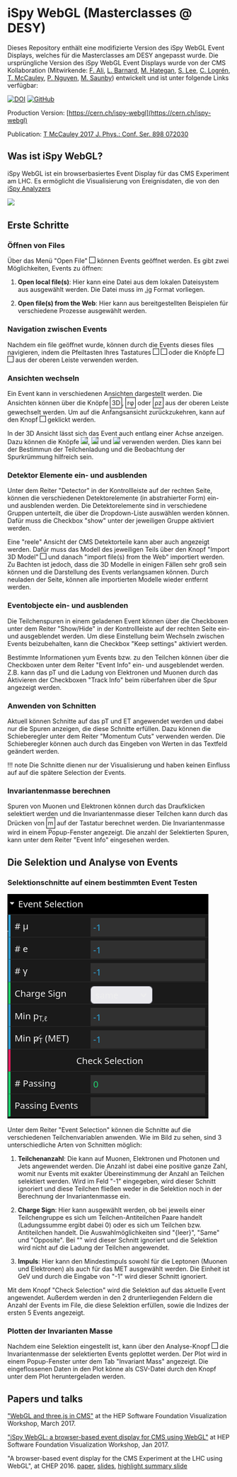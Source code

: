 <link rel="stylesheet" href="https://cdnjs.cloudflare.com/ajax/libs/font-awesome/5.15.4/css/all.min.css">

# iSpy WebGL (Masterclasses @ DESY)

Dieses Repository enthält eine modifizierte Version des iSpy WebGL Event Displays, welches für die Masterclasses am DESY angepasst wurde. Die ursprüngliche Version des iSpy WebGL Event Displays wurde von der CMS Kollaboration (Mitwirkende: [F. Ali](https://github.com/9inpachi), [L. Barnard](https://github.com/lukebarnard), [M. Hategan](https://github.com/hategan), [S. Lee](https://github.com/SeungJunLee0), [C. Logrén](https://github.com/carpppa), [T. McCauley](https://github.com/tpmccauley), [P. Nguyen](https://github.com/phongn), [M. Saunby](https://github.com/msaunby)) entwickelt und ist unter folgende Links verfügbar:

[![DOI](https://zenodo.org/badge/DOI/10.5281/zenodo.8043417.svg)](https://doi.org/10.5281/zenodo.8043417)
[![GitHub](https://img.shields.io/badge/GitHub-Repository-blue?logo=github)](https://github.com/cms-outreach/ispy-webgl)

Production Version: [https://cern.ch/ispy-webgl](https://cern.ch/ispy-webgl)

Publication: [T McCauley 2017 J. Phys.: Conf. Ser. 898 072030](https://doi.org/10.1088/1742-6596/898/7/072030)

## Was ist iSpy WebGL?

iSpy WebGL ist ein browserbasiertes Event Display für das CMS Experiment am LHC. Es ermöglicht die Visualisierung von Ereignisdaten, die von den [iSpy Analyzers](https://github.com/cms-outreach/ispy-analyzers)

<img src="./graphics/ispy-webgl-screenshot-1.0.0.png"></img>

## Erste Schritte

### Öffnen von Files

Über das Menü "Open File" <i class="fa fa-folder-open" style="border: 1px solid black; padding: 6px; display: inline-block;"></i> können Events geöffnet werden. Es gibt zwei Möglichkeiten, Events zu öffnen:

1. **Open local file(s)**: Hier kann eine Datei aus dem lokalen Dateisystem aus ausgewählt werden. Die Datei muss im [.ig](https://github.com/cms-outreach/ispy-analyzers) Format vorliegen.

2. **Open file(s) from the Web**: Hier kann aus bereitgestellten Beispielen für verschiedene Prozesse ausgewählt werden.

### Navigation zwischen Events

Nachdem ein file geöffnet wurde, können durch die Events dieses files navigieren, indem die Pfeiltasten Ihres Tastatures <i class="fa fa-arrow-left" style="border: 1px solid black; padding: 6px; display: inline-block;"></i> <i class="fa fa-arrow-right" style="border: 1px solid black; padding: 6px; display: inline-block;"></i> oder die Knöpfe <i class="fa fa-step-backward" style="border: 1px solid black; padding: 6px; display: inline-block;"></i> <i class="fa fa-step-forward" style="border: 1px solid black; padding: 6px; display: inline-block;"></i> aus der oberen Leiste verwenden werden.

### Ansichten wechseln

Ein Event kann in verschiedenen Ansichten dargestellt werden. Die Ansichten können über die Knöpfe <span style="border: 1px solid black; padding: 3px; display: inline-block;">3D</span>, <span style="border: 1px solid black; padding: 3px; display: inline-block;">r&phi;</span> oder <span style="border: 1px solid black; padding: 3px; display: inline-block;">&rho;z</span> aus der oberen Leiste gewechselt werden. Um auf die Anfangsansicht zurückzukehren, kann auf den Knopf <i class="fa fa-home" style="border: 1px solid black; padding: 6px; display: inline-block;"></i> geklickt werden.

In der 3D Ansicht lässt sich das Event auch entlang einer Achse anzeigen. Dazu können die Knöpfe <img src="./graphics/yx_small.png" style="background-color: grey;"/>, <img src="./graphics/xz_small.png" style="background-color: grey;"/>  und <img src="./graphics/yz_small.png" style="background-color: grey;"/> verwenden werden. Dies kann bei der Bestimmun der Teilchenladung und die Beobachtung der Spurkrümmung hilfreich sein.

### Detektor Elemente ein- und ausblenden

Unter dem Reiter "Detector" in der Kontrollleiste auf der rechten Seite, können die verschiedenen Detektorelemente (in abstrahierter Form) ein- und ausblenden werden. Die Detektorelemente sind in verschiedene Gruppen unterteilt, die über die Dropdown-Liste auswählen werden können. Dafür muss die Checkbox "show" unter der jeweiligen Gruppe aktiviert werden.

Eine "reele" Ansicht der CMS Detektorteile kann aber auch angezeigt werden. Dafür muss das Modell des jeweiligen Teils über den Knopf "Import 3D Model" <i class="fa fa-download" style="border: 1px solid black; padding: 6px; display: inline-block;"></i> und danach "import file(s) from the Web" importiert werden. Zu Bachten ist jedoch, dass die 3D Modelle in einigen Fällen sehr groß sein können und die Darstellung des Events verlangsamen können.
Durch neuladen der Seite, können alle importierten Modelle wieder entfernt werden.

### Eventobjecte ein- und ausblenden

Die Teilchenspuren in einem geladenen Event können über die Checkboxen unter dem Reiter "Show/Hide" in der Kontrollleiste auf der rechten Seite ein- und ausgeblendet werden. Um diese Einstellung beim Wechseln zwischen Events beizubehalten, kann die Checkbox "Keep settings" aktiviert werden.

Bestimmte Informationen yum Events bzw. zu den Teilchen können über die Checkboxen unter dem Reiter "Event Info" ein- und ausgeblendet werden. Z.B. kann das pT und die Ladung von Elektronen und Muonen durch das Aktivieren der Checkboxen "Track Info" beim rüberfahren über die Spur angezeigt werden.

### Anwenden von Schnitten

Aktuell können Schnitte auf das pT und ET angewendet werden und dabei nur die Spuren anzeigen, die diese Schnitte erfüllen. Dazu können die Schieberegler unter dem Reiter "Momentum Cuts" verwenden werden. Die Schieberegler können auch durch das Eingeben von Werten in das Textfeld geändert werden. 

!!! note
    Die Schnitte dienen nur der Visualisierung und haben keinen Einfluss auf auf die spätere Selection der Events.

### Invariantenmasse berechnen

Spuren von Muonen und Elektronen können durch das Draufklicken selektiert werden und die Invariantenmasse dieser Teilchen kann durch das Drücken von <span style="border: 1px solid black; padding: 3px; display: inline-block;">m</span> auf der Tastatur berechnet werden. Die Invariantenmasse wird in einem Popup-Fenster angezeigt. Die anzahl der Selektierten Spuren, kann unter dem Reiter "Event Info" eingesehen werden.

## Die Selektion und Analyse von Events

### Selektionschnitte auf einem bestimmten Event Testen

<img src="./graphics/selection_gui.png"></img>

Unter dem Reiter "Event Selection" können die Schnitte auf die verschiedenen Teilchenvariablen anwenden. Wie im Bild zu sehen, sind 3 unterschiedliche Arten von Schnitten möglich:

1. **Teilchenanzahl**: Die kann auf Muonen, Elektronen und Photonen und Jets angewendet werden. Die Anzahl ist dabei eine positive ganze Zahl, womit nur Events mit exakter Übereinstimmung der Anzahl an Teilchen selektiert werden. Wird im Feld "-1" eingegeben, wird dieser Schnitt ignoriert und diese Teilchen fließen weder in die Selektion noch in der Berechnung der Invariantenmasse ein.

2. **Charge Sign**: Hier kann ausgewählt werden, ob bei jeweils einer Teilchengruppe es sich um Teilchen-Antiteilchen Paare handelt (Ladungssumme ergibt dabei 0) oder es sich um Teilchen bzw. Antiteilchen handelt. Die Auswahlmöglichkeiten sind "{leer}", "Same" und "Opposite". Bei "" wird dieser Schnitt ignoriert und die Selektion wird nicht auf die Ladung der Teilchen angewendet.

3. **Impuls**: Hier kann den Mindestimpuls sowohl für die Leptonen (Muonen und Elektronen) als auch für das MET ausgewählt werden. Die Einheit ist GeV und durch die Eingabe von "-1" wird dieser Schnitt ignoriert.

Mit dem Knopf "Check Selection" wird die Selektion auf das aktuelle Event angewendet. Außerdem werden in den 2 drunterliegenden Feldern die Anzahl der Events im File, die diese Selektion erfüllen, sowie die Indizes der ersten 5 Events angezeigt.

### Plotten der Invarianten Masse

Nachdem eine Selektion eingestellt ist, kann über den Analyse-Knopf <i class="fa fa-chart-bar" style="border: 1px solid black; padding: 6px; display: inline-block;"></i> die Invariantenmasse der selektierten Events geplottet werden. Der Plot wird in einem Popup-Fenster unter dem Tab "Invariant Mass" angezeigt. Die eingeflossenen Daten in den Plot könne als CSV-Datei durch den Knopf unter dem Plot heruntergeladen werden.

## Papers und talks

["WebGL and three.js in CMS"](https://tpmccauley.github.io/cms-webgl-cwp/#/) at the HEP Software Foundation Visualization Workshop, March 2017.

["iSpy WebGL: a browser-based event display for CMS using WebGL"](https://indico.cern.ch/event/570249/contributions/2450053/subcontributions/218722/attachments/1401904/2139981/mccauley-ispywebgl-hsf.pdf) at HEP Software Foundation Visualization Workshop, Jan 2017.

"A browser-based event display for the CMS Experiment at the LHC using WebGL", at CHEP 2016.
[paper](https://doi.org/10.1088/1742-6596/898/7/072030), [slides](https://indico.cern.ch/event/505613/contributions/2228350/attachments/1346680/2045130/Oral-v4-449.pdf), [highlight summary slide](https://indico.cern.ch/event/505613/contributions/2228350/attachments/1346680/2030787/Highlights-v0-449.pdf)